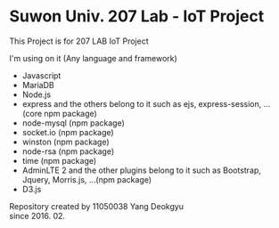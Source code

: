 # Suwon Univ. 207 Lab - IoT Project
This Project is for 207 LAB IoT Project

I'm using on it (Any language and framework)
* Javascript
* MariaDB
* Node.js
* express and the others belong to it such as ejs, express-session, ... (core npm package)
* node-mysql (npm package)
* socket.io (npm package)
* winston (npm package)
* node-rsa (npm package)
* time (npm package)
* AdminLTE 2 and the other plugins belong to it such as Bootstrap, Jquery, Morris.js, ...(npm package)
* D3.js

Repository created by 11050038 Yang Deokgyu<br>
since 2016. 02.
